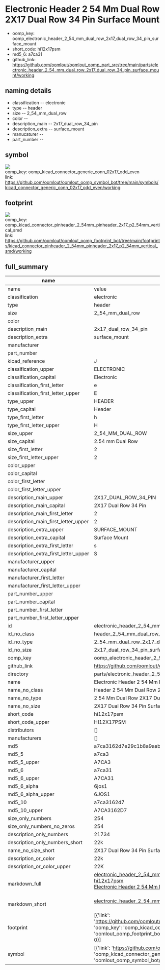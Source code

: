 # Electronic Header 2 54 Mm Dual Row 2X17 Dual Row 34 Pin Surface Mount

  
* oomp_key: oomp_electronic_header_2_54_mm_dual_row_2x17_dual_row_34_pin_surface_mount 
* short_code: hi12x17psm
* md5_6: a7ca31  
* github_link: https://github.com/oomlout/oomlout_oomp_part_src/tree/main/parts/electronic_header_2_54_mm_dual_row_2x17_dual_row_34_pin_surface_mount/working  
## naming details
* classification -- electronic
* type -- header
* size -- 2_54_mm_dual_row
* color -- 
* description_main -- 2x17_dual_row_34_pin
* description_extra -- surface_mount
* manucaturer -- 
* part_number -- 



## symbol

![](symbol/{index}/working/working_600.png)  
oomp_key: oomp_kicad_connector_generic_conn_02x17_odd_even  
link: https://github.com/oomlout/oomlout_oomp_symbol_bot/tree/main/symbols/kicad_connector_generic_conn_02x17_odd_even/working  

## footprint

![](footprint/{index}/working/working_600.png)  
oomp_key: oomp_kicad_connector_pinheader_2_54mm_pinheader_2x17_p2_54mm_vertical_smd  
link: https://github.com/oomlout/oomlout_oomp_footprint_bot/tree/main/footprints/kicad_connector_pinheader_2_54mm_pinheader_2x17_p2_54mm_vertical_smd/working  

## full_summary
| name | value | 
| --- | --- | 
| name | value | 
| classification | electronic | 
| type | header | 
| size | 2_54_mm_dual_row | 
| color |  | 
| description_main | 2x17_dual_row_34_pin | 
| description_extra | surface_mount | 
| manufacturer |  | 
| part_number |  | 
| kicad_reference | J | 
| classification_upper | ELECTRONIC | 
| classification_capital | Electronic | 
| classification_first_letter | e | 
| classification_first_letter_upper | E | 
| type_upper | HEADER | 
| type_capital | Header | 
| type_first_letter | h | 
| type_first_letter_upper | H | 
| size_upper | 2_54_MM_DUAL_ROW | 
| size_capital | 2.54 mm Dual Row | 
| size_first_letter | 2 | 
| size_first_letter_upper | 2 | 
| color_upper |  | 
| color_capital |  | 
| color_first_letter |  | 
| color_first_letter_upper |  | 
| description_main_upper | 2X17_DUAL_ROW_34_PIN | 
| description_main_capital | 2X17 Dual Row 34 Pin | 
| description_main_first_letter | 2 | 
| description_main_first_letter_upper | 2 | 
| description_extra_upper | SURFACE_MOUNT | 
| description_extra_capital | Surface Mount | 
| description_extra_first_letter | s | 
| description_extra_first_letter_upper | S | 
| manufacturer_upper |  | 
| manufacturer_capital |  | 
| manufacturer_first_letter |  | 
| manufacturer_first_letter_upper |  | 
| part_number_upper |  | 
| part_number_capital |  | 
| part_number_first_letter |  | 
| part_number_first_letter_upper |  | 
| id | electronic_header_2_54_mm_dual_row_2x17_dual_row_34_pin_surface_mount | 
| id_no_class | header_2_54_mm_dual_row_2x17_dual_row_34_pin_surface_mount | 
| id_no_type | 2_54_mm_dual_row_2x17_dual_row_34_pin_surface_mount | 
| id_no_size | 2x17_dual_row_34_pin_surface_mount | 
| oomp_key | oomp_electronic_header_2_54_mm_dual_row_2x17_dual_row_34_pin_surface_mount | 
| github_link | https://github.com/oomlout/oomlout_oomp_part_src/tree/main/parts/electronic_header_2_54_mm_dual_row_2x17_dual_row_34_pin_surface_mount/working | 
| directory | parts/electronic_header_2_54_mm_dual_row_2x17_dual_row_34_pin_surface_mount | 
| name | Electronic Header 2 54 Mm Dual Row 2X17 Dual Row 34 Pin Surface Mount | 
| name_no_class | Header 2 54 Mm Dual Row 2X17 Dual Row 34 Pin Surface Mount | 
| name_no_type | 2 54 Mm Dual Row 2X17 Dual Row 34 Pin Surface Mount | 
| name_no_size | 2X17 Dual Row 34 Pin Surface Mount | 
| short_code | hi12x17psm | 
| short_code_upper | HI12X17PSM | 
| distributors | [] | 
| manufacturers | [] | 
| md5 | a7ca3162d7e29c1b8a9aab31a660c90f | 
| md5_5 | a7ca3 | 
| md5_5_upper | A7CA3 | 
| md5_6 | a7ca31 | 
| md5_6_upper | A7CA31 | 
| md5_6_alpha | 6jos1 | 
| md5_6_alpha_upper | 6JOS1 | 
| md5_10 | a7ca3162d7 | 
| md5_10_upper | A7CA3162D7 | 
| size_only_numbers | 254 | 
| size_only_numbers_no_zeros | 254 | 
| description_only_numbers | 21734 | 
| description_only_numbers_short | 22k | 
| name_no_size_short | 2X17 Dual Row 34 Pin Surface Mount | 
| description_or_color | 22k | 
| description_or_color_upper | 22K | 
| markdown_full | [electronic_header_2_54_mm_dual_row_2x17_dual_row_34_pin_surface_mount](https://github.com/oomlout/oomlout_oomp_part_src/tree/main/parts/electronic_header_2_54_mm_dual_row_2x17_dual_row_34_pin_surface_mount/working)<br>[hi12x17psm](https://github.com/oomlout/oomlout_oomp_part_src/tree/main/parts/electronic_header_2_54_mm_dual_row_2x17_dual_row_34_pin_surface_mount/working)<br>[Electronic Header 2 54 Mm Dual Row 2X17 Dual Row 34 Pin Surface Mount](https://github.com/oomlout/oomlout_oomp_part_src/tree/main/parts/electronic_header_2_54_mm_dual_row_2x17_dual_row_34_pin_surface_mount/working)<br><br> | 
| markdown_short | [electronic_header_2_54_mm_dual_row_2x17_dual_row_34_pin_surface_mount](https://github.com/oomlout/oomlout_oomp_part_src/tree/main/parts/electronic_header_2_54_mm_dual_row_2x17_dual_row_34_pin_surface_mount/working)<br><br> | 
| footprint | [{'link': 'https://github.com/oomlout/oomlout_oomp_footprint_bot/tree/main/foootprntss/kicad_connector_pinheader_2_54mm_pinheader_2x17_p2_54mm_vertical_smd', 'oomp_key': 'oomp_kicad_connector_pinheader_2_54mm_pinheader_2x17_p2_54mm_vertical_smd', 'directory': 'oomlout_oomp_footprint_bot/footprints/kicad_connector_pinheader_2_54mm_pinheader_2x17_p2_54mm_vertical_smd//working/working.kicad_mod', 'index': 0}] | 
| symbol | [{'link': 'https://github.com/oomlout/oomlout_oomp_symbol_bot/tree/main/symbols/kicad_connector_generic_conn_02x17_odd_even', 'oomp_key': 'oomp_kicad_connector_generic_conn_02x17_odd_even', 'directory': 'oomlout_oomp_symbol_bot/symbols/kicad_connector_generic_conn_02x17_odd_even//working/working.kicad_sym', 'index': 0}] | 
